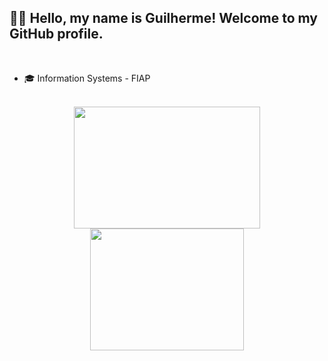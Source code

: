 ## 🧑‍💻 Hello, my name is Guilherme! Welcome to my GitHub profile.

<br>

 - 🎓 Information Systems - FIAP

<br>

<div align="center">  
  <img width="77%" height="195px" src="https://github-readme-stats.vercel.app/api?username=guiKD&show_icons=true&count_private=true&hide_border=true&title_color=ff5252&icon_color=33d9b2&text_color=706fd3&bg_color=ffffff00"/> 
  <img width="70%" height="195px" src="https://github-readme-stats.vercel.app/api/top-langs/?username=guiKD&layout=compact&hide_border=true&title_color=706fd3&text_color=C0C0C0&bg_color=ffffff00"/>
</div>


